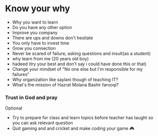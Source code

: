 # Know your why

- Why you want to learn
- Do you have any other option
- Improve you company
- There are ups and downs don't hesitate
- You only have to invest time
- Grow you connection
- Never be scared of failure, asking questions and insult(as a student)
- why learn from me (20 years old boy)
- hadeed (try your best and don't say i could have done this or that)
- Change your mindset of "No one else but I'm responsible for my failures"
- Why organization like saylani though of teaching IT?
- What's the mission of Hazrat Molana Bashir farooqi?

### Trust in God and pray

Optional

- Try to prepare for class and learn topics before teacher has taught so you can ask relevant question
- Quit gaming and and cricket and make coding your game 🎮